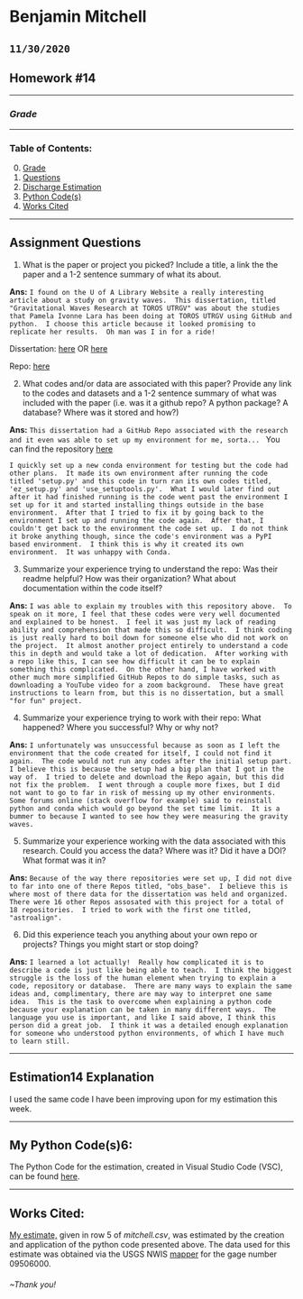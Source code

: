 # Benjamin Mitchell
## `11/30/2020`
## Homework #14

___
<a name="grd"></a>
### ***Grade***


___
### Table of Contents:
0. [ Grade](#grd)
1. [ Questions](#qns)
2. [ Discharge Estimation](#est)
3. [ Python Code(s)](#cod)
4. [ Works Cited](#cit)

___
<a name="qns"></a>
## Assignment Questions

1. What is the paper or project you picked? Include a title, a link the the paper and a 1-2 sentence summary of what its about.

  **Ans:**
`I found on the U of A Library Website a really interesting article about a study on gravity waves.  This dissertation, titled "Gravitational Waves Research at TOROS UTRGV" was about the studies that Pamela Ivonne Lara has been doing at TOROS UTRGV using GitHub and python.  I choose this article because it looked promising to replicate her results.  Oh man was I in for a ride!
`

  Dissertation: [here](https://search-proquest-com.ezproxy1.library.arizona.edu/docview/2111273900?pq-origsite=summon)
OR [here](Gravitational_Waves_Research_a.pdf)

  Repo: [here](https://github.com/toros-astro)

2. What codes and/or data are associated with this paper? Provide any link to the codes and datasets and a 1-2 sentence summary of what was included with the paper (i.e. was it a github repo? A python package? A database? Where was it stored and how?)

  **Ans:**
`This dissertation had a GitHub Repo associated with the research and it even was able to set up my environment for me, sorta...
`
You can find the repository [here](https://github.com/toros-astro)

  `I quickly set up a new conda environment for testing but the code had other plans.  It made its own environment after running the code titled 'setup.py' and this code in turn ran its own codes titled, 'ez_setup.py' and 'use_setuptools.py'.  What I would later find out after it had finished running is the code went past the environment I set up for it and started installing things outside in the base environment.  After that I tried to fix it by going back to the environment I set up and running the code again.  After that, I couldn't get back to the environment the code set up.  I do not think it broke anything though, since the code's environment was a PyPI based environment.  I think this is why it created its own environment.  It was unhappy with Conda.
`

3. Summarize your experience trying to understand the repo: Was their readme helpful? How was their organization? What about documentation within the code itself?

  **Ans:**
`I was able to explain my troubles with this repository above.  To speak on it more, I feel that these codes were very well documented and explained to be honest.  I feel it was just my lack of reading ability and comprehension that made this so difficult.  I think coding is just really hard to boil down for someone else who did not work on the project.  It almost another project entirely to understand a code this in depth and would take a lot of dedication.  After working with a repo like this, I can see how difficult it can be to explain something this complicated.  On the other hand, I have worked with other much more simplified GitHub Repos to do simple tasks, such as downloading a YouTube video for a zoom background.  These have great instructions to learn from, but this is no dissertation, but a small "for fun" project.
`

4. Summarize your experience trying to work with their repo: What happened? Where you successful? Why or why not?

  **Ans:**
`I unfortunately was unsuccessful because as soon as I left the environment that the code created for itself, I could not find it again.  The code would not run any codes after the initial setup part.  I believe this is because the setup had a big plan that I got in the way of.  I tried to delete and download the Repo again, but this did not fix the problem.  I went through a couple more fixes, but I did not want to go to far in risk of messing up my other environments.  Some forums online (stack overflow for example) said to reinstall python and conda which would go beyond the set time limit.  It is a bummer to because I wanted to see how they were measuring the gravity waves.
`

5. Summarize your experience working with the data associated with this research. Could you access the data? Where was it? Did it have a DOI? What format was it in?

  **Ans:**
`Because of the way there repositories were set up, I did not dive to far into one of there Repos titled, "obs_base".  I believe this is where most of there data for the dissertation was held and organized.  There were 16 other Repos assosated with this project for a total of 18 repositories.  I tried to work with the first one titled, "astroalign".
`

6. Did this experience teach you anything about your own repo or projects? Things you might start or stop doing?

  **Ans:**
`I learned a lot actually!  Really how complicated it is to describe a code is just like being able to teach.  I think the biggest struggle is the loss of the human element when trying to explain a code, repository or database.  There are many ways to explain the same ideas and, complimentary, there are may way to interpret one same idea.  This is the task to overcome when explaining a python code because your explanation can be taken in many different ways.  The language you use is important, and like I said above, I think this person did a great job.  I think it was a detailed enough explanation for someone who understood python environments, of which I have much to learn still.
`


___
<a name="est"></a>
## Estimation14 Explanation

I used the same code I have been improving upon for my estimation this week.


___
<a name="cod"></a>
## My Python Code(s)6:

The Python Code for the estimation, created in Visual Studio Code (VSC), can be found [here](Mitchell_week14.py).


___
<a name="cit"></a>
## Works Cited:

[My estimate,](https://github.com/HAS-Tools-Fall2020/forecasting/blob/master/forecast_entries/mitchell.csv) given in row 5 of *mitchell.csv*, was estimated by the creation and application of the python code presented above.  The data used for this estimate was obtained via the USGS NWIS [mapper](https://maps.waterdata.usgs.gov/mapper/) for the gage number 09506000.
###### ~Thank you!
